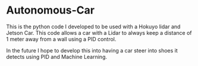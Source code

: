 # Autonomous-Car

This is the python code I developed to be used with a Hokuyo lidar and Jetson Car. This code allows a car with a Lidar to always keep a distance of 1 meter away from a wall using a PID control. 

In the future I hope to develop this into having a car steer into shoes it detects using PID and Machine Learning.
